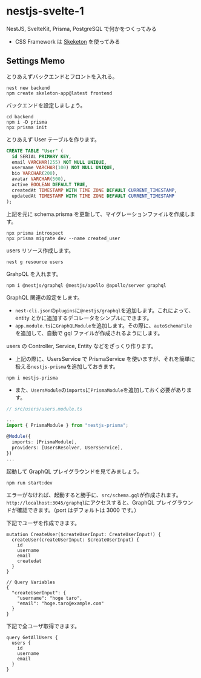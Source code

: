 # nestjs-svelte-1

NestJS, SvelteKit, Prisma, PostgreSQL で何かをつくってみる

- CSS Framework は [Skeketon](https://www.skeleton.dev/) を使ってみる

## Settings Memo

とりあえずバックエンドとフロントを入れる。

```shell
nest new backend
npm create skeleton-app@latest frontend
```

バックエンドを設定しましょう。

```shell
cd backend
npm i -D prisma
npx prisma init
```

とりあえず User テーブルを作ります。

```sql
CREATE TABLE "User" (
  id SERIAL PRIMARY KEY,
  email VARCHAR(255) NOT NULL UNIQUE,
  username VARCHAR(100) NOT NULL UNIQUE,
  bio VARCHAR(200),
  avatar VARCHAR(500),
  active BOOLEAN DEFAULT TRUE,
  createdAt TIMESTAMP WITH TIME ZONE DEFAULT CURRENT_TIMESTAMP,
  updatedAt TIMESTAMP WITH TIME ZONE DEFAULT CURRENT_TIMESTAMP
);
```

上記を元に schema.prisma を更新して、マイグレーションファイルを作成します。

```shell
npx prisma introspect
npx prisma migrate dev --name created_user
```

users リソース作成します。

```shell
nest g resource users
```

GrahpQL を入れます。

```shell
npm i @nestjs/graphql @nestjs/apollo @apollo/server graphql
```

GraphQL 関連の設定をします。

- `nest-cli.json`の`plugins`に`@nestjs/graphql`を追加します。これによって、entity とかに追加するデコレータをシンプルにできます。
- `app.module.ts`に`GraphQLModule`を追加します。その際に、`autoSchemaFile`を追加して、自動で gql ファイルが作成されるようにします。

users の Controller, Service, Entity などをざっくり作ります。

- 上記の際に、UsersService で PrismaService を使いますが、それを簡単に扱える`nestjs-prisma`を追加しておきます。

```shell
npm i nestjs-prisma
```

- また、`UsersModule`の`imports`に`PrismaModule`を追加しておく必要があります。

```ts
// src/users/users.module.ts

...
import { PrismaModule } from "nestjs-prisma";

@Module({
  imports: [PrismaModule],
  providers: [UsersResolver, UsersService],
})
...
```

起動して GraphQL プレイグラウンドを見てみましょう。

```shell
npm run start:dev
```

エラーがなければ、起動すると勝手に、`src/schema.gql`が作成されます。
`http://localhost:3045/graphql`にアクセスすると、GraphQL プレイグラウンドが確認できます。（port はデフォルトは 3000 です。）

下記でユーザを作成できます。

```gql
mutation CreateUser($createUserInput: CreateUserInput!) {
  createUser(createUserInput: $createUserInput) {
    id
    username
    email
    createdat
  }
}
```

```gql
// Query Variables
{
  "createUserInput": {
    "username": "hoge taro",
    "email": "hoge.taro@example.com"
  }
}
```

下記で全ユーザ取得できます。

```gql
query GetAllUsers {
  users {
    id
    username
    email
  }
}
```
